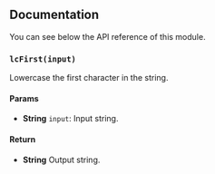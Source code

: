 ## Documentation

You can see below the API reference of this module.

### `lcFirst(input)`
Lowercase the first character in the string.

#### Params

- **String** `input`: Input string.

#### Return
- **String** Output string.

